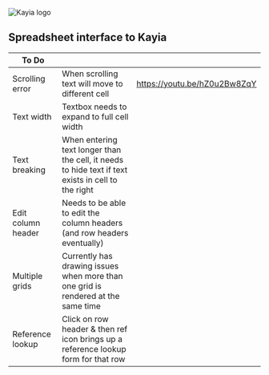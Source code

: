 ![Kayia logo](http://785369b995de124132d4-4015ae171f828765e3ea59ae37d1f977.r95.cf5.rackcdn.com/logo3.png)

## Spreadsheet interface to Kayia

| To Do          		|                                 |                             |
|-----------------------|-----------------------------|-----------------------------|
| Scrolling error		| When scrolling text will move to different cell |  https://youtu.be/hZ0u2Bw8ZqY |
| Text width			| Textbox needs to expand to full cell width | |
| Text breaking			| When entering text longer than the cell, it needs to hide text if text exists in cell to the right | |
| Edit column header	| Needs to be able to edit the column headers (and row headers eventually) | |
| Multiple grids	| Currently has drawing issues when more than one grid is rendered at the same time | |
| Reference lookup	| Click on row header & then ref icon brings up  a reference lookup form for that row | |
